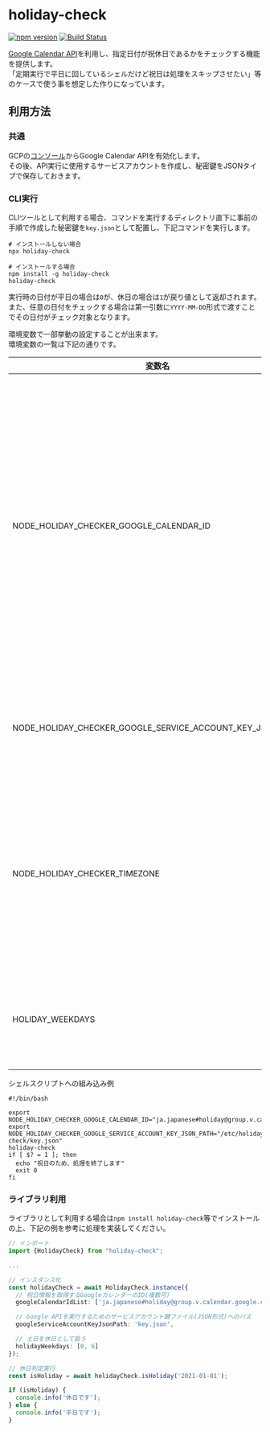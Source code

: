 # holiday-check

[![npm version](https://badge.fury.io/js/holiday-check.svg)](https://badge.fury.io/js/holiday-check)
[![Build Status](https://travis-ci.com/anbhrm/holiday-check.svg?token=3Ja3izKCzcheejgE6jcY&branch=master)](https://travis-ci.com/anbhrm/holiday-check)

[Google Calendar API](https://developers.google.com/calendar)を利用し、指定日付が祝休日であるかをチェックする機能を提供します。  
「定期実行で平日に回しているシェルだけど祝日は処理をスキップさせたい」等のケースで使う事を想定した作りになっています。

## 利用方法

### 共通

GCPの[コンソール](https://console.cloud.google.com/)からGoogle Calendar APIを有効化します。  
その後、API実行に使用するサービスアカウントを作成し、秘密鍵をJSONタイプで保存しておきます。

### CLI実行

CLIツールとして利用する場合、コマンドを実行するディレクトリ直下に事前の手順で作成した秘密鍵を`key.json`として配置し、下記コマンドを実行します。

```shell script
# インストールしない場合
npx holiday-check

# インストールする場合
npm install -g holiday-check
holiday-check
```

実行時の日付が平日の場合は`0`が、休日の場合は`1`が戻り値として返却されます。  
また、任意の日付をチェックする場合は第一引数に`YYYY-MM-DD`形式で渡すことでその日付がチェック対象となります。


環境変数で一部挙動の設定することが出来ます。  
環境変数の一覧は下記の通りです。

| 変数名                                                    | デフォルト値                                      | 説明                                                         |
| --------------------------------------------------------- | ------------------------------------------------- | ------------------------------------------------------------ |
| NODE_HOLIDAY_CHECKER_GOOGLE_CALENDAR_ID                   | `ja.japanese#holiday@group.v.calendar.google.com` | 祝日として判定するGoogleカレンダーのIDを指定します。デフォルトは日本の祝日カレンダーが設定されています。複数設定する場合は`;`区切りとします。個人のカレンダーも利用可能です。(サービスアカウントに対象カレンダーの参照権限が付与されている前提) |
| NODE_HOLIDAY_CHECKER_GOOGLE_SERVICE_ACCOUNT_KEY_JSON_PATH | `key.json`                                        | サービスアカウントの鍵ファイルのパスを設定します。フルパスも指定可能です。 |
| NODE_HOLIDAY_CHECKER_TIMEZONE                             | なし                                              | 実行日付を取得する際にタイムゾーンを固定したい場合に`Asia/Tokyo`の様にタイムゾーンを設定します。指定をしない場合は実行環境のタイムゾーンに依存します。 |
| HOLIDAY_WEEKDAYS                                          | `0;6`                                             | 休日として扱う曜日を設定します。デフォルトは土日が休日に設定されています。 |

シェルスクリプトへの組み込み例
```shell script
#!/bin/bash

export NODE_HOLIDAY_CHECKER_GOOGLE_CALENDAR_ID="ja.japanese#holiday@group.v.calendar.google.com;xxxxxxxxxx@group.calendar.google.com"
export NODE_HOLIDAY_CHECKER_GOOGLE_SERVICE_ACCOUNT_KEY_JSON_PATH="/etc/holiday-check/key.json"
holiday-check
if [ $? = 1 ]; then
  echo "祝日のため、処理を終了します"
  exit 0
fi
```

### ライブラリ利用

ライブラリとして利用する場合は`npm install holiday-check`等でインストールの上、下記の例を参考に処理を実装してください。

```typescript
// インポート
import {HolidayCheck} from "holiday-check";

...

// インスタンス化
const holidayCheck = await HolidayCheck.instance({
  // 祝日情報を取得するGoogleカレンダーのID(複数可)
  googleCalendarIdList: ['ja.japanese#holiday@group.v.calendar.google.com'],

  // Google APIを実行するためのサービスアカウント鍵ファイル(JSON形式)へのパス
  googleServiceAccountKeyJsonPath: 'key.json',

  // 土日を休日として扱う
  holidayWeekdays: [0, 6]
});

// 休日判定実行
const isHoliday = await holidayCheck.isHoliday('2021-01-01');

if (isHoliday) {
  console.info('休日です');
} else {
  console.info('平日です');
}
```

